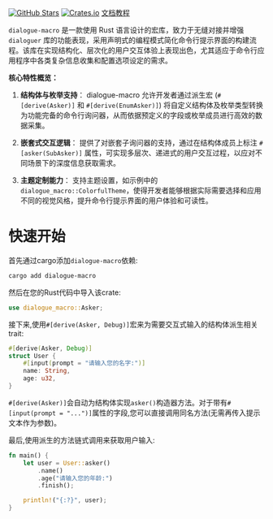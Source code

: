 [![GitHub Stars](https://img.shields.io/github/stars/yexiyue/dialogue-macro?style=flat-square)](https://github.com/yexiyue/dialogue-macro) [![Crates.io](https://img.shields.io/crates/v/dialogue-macro?style=flat-square)](https://crates.io/crates/dialogue-macro) [文档教程](https://yexiyue.github.io/dialogue-macro/)

`dialogue-macro` 是一款使用 Rust 语言设计的宏库，致力于无缝对接并增强 `dialoguer` 库的功能表现，采用声明式的编程模式简化命令行提示界面的构建流程。该库在实现结构化、层次化的用户交互体验上表现出色，尤其适应于命令行应用程序中各类复杂信息收集和配置选项设定的需求。

**核心特性概览：**

1. **结构体与枚举支持**：
   dialogue-macro 允许开发者通过派生宏 (`#[derive(Asker)]` 和 `#[derive(EnumAsker)]`) 将自定义结构体及枚举类型转换为功能完备的命令行询问器，从而依据预定义的字段或枚举成员进行高效的数据采集。

2. **嵌套式交互逻辑**：
   提供了对嵌套子询问器的支持，通过在结构体成员上标注 `#[asker(SubAsker)]` 属性，可实现多层次、递进式的用户交互过程，以应对不同场景下的深度信息获取需求。

3. **主题定制能力**：
   支持主题设置，如示例中的 `dialogue_macro::ColorfulTheme`，使得开发者能够根据实际需要选择和应用不同的视觉风格，提升命令行提示界面的用户体验和可读性。



# 快速开始

首先通过cargo添加`dialogue-macro`依赖:

```bash
cargo add dialogue-macro
```

然后在您的Rust代码中导入该crate:

```rust
use dialogue_macro::Asker;
```

接下来,使用`#[derive(Asker, Debug)]`宏来为需要交互式输入的结构体派生相关trait:

```rust
#[derive(Asker, Debug)]
struct User {
    #[input(prompt = "请输入您的名字:")]
    name: String,
    age: u32,
}
```

`#[derive(Asker)]`会自动为结构体实现`asker()`构造器方法。对于带有`#[input(prompt = "...")]`属性的字段,您可以直接调用同名方法(无需再传入提示文本作为参数)。

最后,使用派生的方法链式调用来获取用户输入:

```rust
fn main() {
    let user = User::asker()
        .name()
        .age("请输入您的年龄:")
        .finish();

    println!("{:?}", user);
}
```



